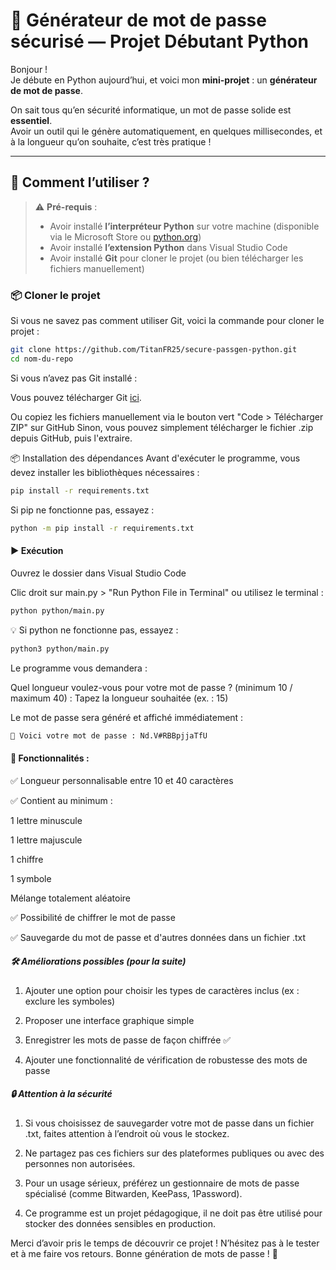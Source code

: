 # 🔐 Générateur de mot de passe sécurisé — Projet Débutant Python

Bonjour !  
Je débute en Python aujourd’hui, et voici mon **mini-projet** : un **générateur de mot de passe**.

On sait tous qu’en sécurité informatique, un mot de passe solide est **essentiel**.  
Avoir un outil qui le génère automatiquement, en quelques millisecondes, et à la longueur qu’on souhaite, c’est très pratique !

---

## 🚀 Comment l’utiliser ?

> ⚠️ **Pré-requis** :  
> - Avoir installé **l’interpréteur Python** sur votre machine (disponible via le Microsoft Store ou [python.org](https://www.python.org/))  
> - Avoir installé **l’extension Python** dans Visual Studio Code  
> - Avoir installé **Git** pour cloner le projet (ou bien télécharger les fichiers manuellement)

### 📦 Cloner le projet

Si vous ne savez pas comment utiliser Git, voici la commande pour cloner le projet :

```bash
git clone https://github.com/TitanFR25/secure-passgen-python.git
cd nom-du-repo
```
Si vous n’avez pas Git installé :

Vous pouvez télécharger Git [ici](https://git-scm.com/downloads).


Ou copiez les fichiers manuellement via le bouton vert "Code > Télécharger ZIP" sur GitHub
Sinon, vous pouvez simplement télécharger le fichier .zip depuis GitHub, puis l'extraire.

📦 Installation des dépendances
Avant d'exécuter le programme, vous devez installer les bibliothèques nécessaires :

```bash
pip install -r requirements.txt
```
Si pip ne fonctionne pas, essayez :
```bash
python -m pip install -r requirements.txt
```

#### ▶️ Exécution
Ouvrez le dossier dans Visual Studio Code

Clic droit sur main.py > "Run Python File in Terminal"
ou utilisez le terminal :

```bash
python python/main.py
```
💡 Si python ne fonctionne pas, essayez :
```bash
python3 python/main.py
```

Le programme vous demandera :

Quel longueur voulez-vous pour votre mot de passe ? (minimum 10 / maximum 40) :
Tapez la longueur souhaitée (ex. : 15)

Le mot de passe sera généré et affiché immédiatement :

```bash
🔐 Voici votre mot de passe : Nd.V#RBBpjjaTfU 
```
#### 🎯 Fonctionnalités :
✅ Longueur personnalisable entre 10 et 40 caractères

✅ Contient au minimum :

1 lettre minuscule

1 lettre majuscule

1 chiffre

1 symbole

Mélange totalement aléatoire

✅ Possibilité de chiffrer le mot de passe

✅ Sauvegarde du mot de passe et d'autres données dans un fichier .txt

##### 🛠️ Améliorations possibles (pour la suite)

1. Ajouter une option pour choisir les types de caractères inclus (ex : exclure les symboles)

2. Proposer une interface graphique simple

3. Enregistrer les mots de passe de façon chiffrée ✅

4. Ajouter une fonctionnalité de vérification de robustesse des mots de passe

##### 🔒 Attention à la sécurité

1. Si vous choisissez de sauvegarder votre mot de passe dans un fichier .txt, faites attention à l’endroit où vous le stockez.

2. Ne partagez pas ces fichiers sur des plateformes publiques ou avec des personnes non autorisées.

3. Pour un usage sérieux, préférez un gestionnaire de mots de passe spécialisé (comme Bitwarden, KeePass, 1Password).

4. Ce programme est un projet pédagogique, il ne doit pas être utilisé pour stocker des données sensibles en production.

Merci d’avoir pris le temps de découvrir ce projet !
N’hésitez pas à le tester et à me faire vos retours.
Bonne génération de mots de passe ! 🔐
